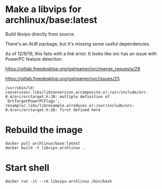# Make a libvips for archlinux/base:latest

Build libvips directly from source.

There's an AUR package, but it's missing some useful dependencies.

As of 12/9/19, this fails with a link error. It looks like orc has an issue 
with PowerPC feature detection .

https://gitlab.freedesktop.org/gstreamer/orc/merge_requests/28

https://gitlab.freedesktop.org/gstreamer/orc/issues/25

```
/usr/sbin/ld: conversion/.libs/libconversion.a(composite.o):/usr/include/orc-0.4/orc/orctarget.h:28: multiple definition of `OrcTargetPowerPCFlags'; resample/.libs/libresample.a(reducev.o):/usr/include/orc-0.4/orc/orctarget.h:28: first defined here
```

# Rebuild the image

```
docker pull archlinux/base:latest
docker build -t libvips-archlinux .
```

# Start shell

```
docker run -it --rm libvips-archlinux /bin/bash
```


